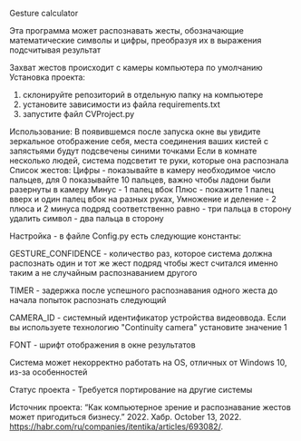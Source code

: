 Gesture calculator

Эта программа может распознавать жесты, обозначающие математические символы и цифры,
преобразуя их в выражения подсчитывая результат

Захват жестов происходит с камеры компьютера по умолчанию
Установка проекта:
1. склонируйте репозиторий в отдельную папку на компьютере
2. установите зависимости из файла requirements.txt
3. запустите файл CVProject.py

Использование:
В появившемся после запуска окне вы увидите зеркальное отображение себя,
места соединения ваших кистей с запястьями будут подсвечены синими точками
Если в комнате несколько людей, система подсветит те руки, которые она распознала
Список жестов:
Цифры - показывайте в камеру необходимое число пальцев, для 0 показывайте 10 пальцев, важно чтобы ладони были разернуты в камеру
Минус - 1 палец вбок
Плюс - покажите 1 палец вверх и один палец вбок на разных руках,
Умножение и деление - 2 плюса и 2 минуса подряд соответственно
равно - три пальца в сторону
удалить символ - два пальца в сторону

Настройка - в файле Config.py есть следующие константы:

GESTURE_CONFIDENCE - количество раз, которое система должна распознать
один и тот же жест подряд чтобы жест считался именно таким а не случайным распознаванием другого

TIMER - задержка после успешного распознавания одного жеста
до начала попыток распознать следующий

CAMERA_ID - системный идентификатор устройства видеоввода. Если вы используете
технологию "Continuity camera" установите значение 1

FONT - шрифт отображения в окне результатов

Система может некорректно работать на OS, отличных от Windows 10,
из-за особенностей 


Статус проекта - Требуется портирование на другие системы

Источник проекта:
“Как компьютерное зрение и распознавание жестов может пригодиться бизнесу.” 2022. Хабр. October 13, 2022. https://habr.com/ru/companies/itentika/articles/693082/.